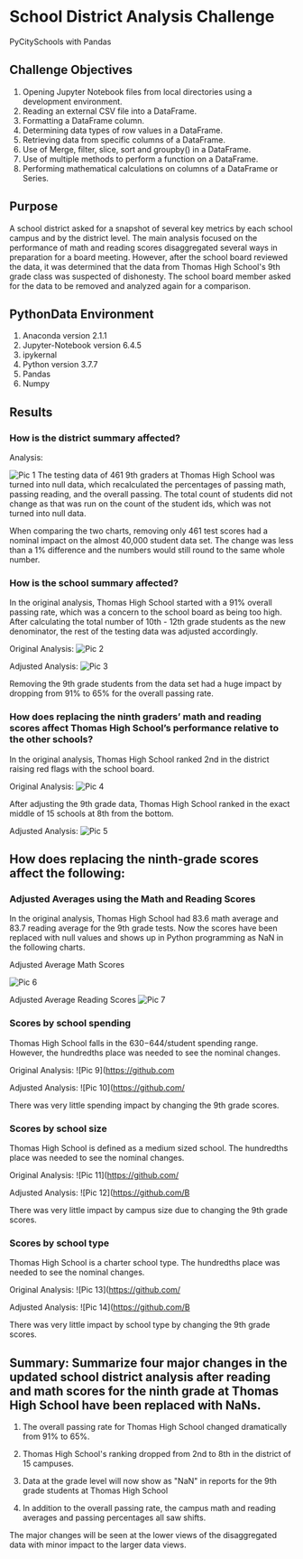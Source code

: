 # School District Analysis Challenge
PyCitySchools with Pandas

## Challenge Objectives
1. Opening Jupyter Notebook files from local directories using a development environment.
2. Reading an external CSV file into a DataFrame.
3. Formatting a DataFrame column.
4. Determining data types of row values in a DataFrame.
5. Retrieving data from specific columns of a DataFrame.
6. Use of Merge, filter, slice, sort and groupby() in a DataFrame.
7. Use of multiple methods to perform a function on a DataFrame.
8. Performing mathematical calculations on columns of a DataFrame or Series.


## Purpose
A school district asked for a snapshot of several key metrics by each school campus and by the district level.  The main analysis focused on the performance of math and reading scores disaggregated several ways in preparation for a board meeting.  However, after the school board reviewed the data, it was determined that the data from Thomas High School's 9th grade class was suspected of dishonesty.  The school board member asked for the data to be removed and analyzed again for a comparison. 

## PythonData Environment
1. Anaconda version 2.1.1
2. Jupyter-Notebook version 6.4.5
3. ipykernal
4. Python version 3.7.7
5. Pandas
6. Numpy


## Results

### How is the district summary affected?
Analysis:

![Pic 1](https://github.com/fouadZiaa/school_district_analysis_challenge/blob/52d52c7e82aacc622b688a8617966bddbb29dae1/Image%201.png)
The testing data of 461 9th graders at Thomas High School was turned into null data, which recalculated the percentages of passing math, passing reading, and the overall passing.  The total count of students did not change as that was run on the count of the student ids, which was not turned into null data. 


When comparing the two charts, removing only 461 test scores had a nominal impact on the almost 40,000 student data set.  The change was less than a 1% difference and the numbers would still round to the same whole number.  

### How is the school summary affected?

In the original analysis, Thomas High School started with a 91% overall passing rate, which was a concern to the school board as being too high.  After calculating the total number of 10th - 12th grade students as the new denominator, the rest of the testing data was adjusted accordingly.  

Original Analysis:
![Pic 2](https://github.com/fouadZiaa/school_district_analysis_challenge/blob/1fd6b7199c669390649b332a7da3117e65333081/Screen%20Shot%202022-07-08%20at%201.02.20%20PM.png)

Adjusted Analysis:
![Pic 3](https://github.com/fouadZiaa/school_district_analysis_challenge/blob/8b48952c7c8eaccb90fd812958cd5c420266860e/Screen%20Shot%202022-07-08%20at%201.02.44%20PM.png)

Removing the 9th grade students from the data set had a huge impact by dropping from 91% to 65% for the overall passing rate. 

### How does replacing the ninth graders’ math and reading scores affect Thomas High School’s performance relative to the other schools?
In the original analysis, Thomas High School ranked 2nd in the district raising red flags with the school board. 

Original Analysis:
![Pic 4](https://github.com/fouadZiaa/school_district_analysis_challenge/blob/5478772dd5c081a73eb5dd52204e64c7062b2484/Screen%20Shot%202022-07-08%20at%201.10.40%20PM.png)

After adjusting the 9th grade data, Thomas High School ranked in the exact middle of 15 schools at 8th from the bottom. 

Adjusted Analysis:
![Pic 5](https://github.com/fouadZiaa/school_district_analysis_challenge/blob/6dc432e198f42ff9bf95bb983f017c887f49a6f6/Screen%20Shot%202022-07-08%20at%201.10.59%20PM.png)

## How does replacing the ninth-grade scores affect the following:

### Adjusted Averages using the Math and Reading Scores 

In the original analysis, Thomas High School had 83.6 math average and 83.7 reading average for the 9th grade tests. 
Now the scores have been replaced with null values and shows up in Python programming as NaN in the following charts. 

Adjusted Average Math Scores 

![Pic 6](https://github.com/fouadZiaa/school_district_analysis_challenge/blob/5fb3f09dac19e50bec41c816105086ca995afb4d/Screen%20Shot%202022-07-08%20at%201.16.48%20PM.png)

Adjusted Average Reading Scores
![Pic 7](https://github.com/fouadZiaa/school_district_analysis_challenge/blob/09eac8c3f5623872246153fe7cf6416d6a3a6148/Screen%20Shot%202022-07-08%20at%201.17.20%20PM.png)

### Scores by school spending

Thomas High School falls in the $630-$644/student spending range.  However, the hundredths place was needed to see the nominal changes. 

Original Analysis:
![Pic 9](https://github.com

Adjusted Analysis:
![Pic 10](https://github.com/

There was very little spending impact by changing the 9th grade scores. 

### Scores by school size
Thomas High School is defined as a medium sized school.  The hundredths place was needed to see the nominal changes.

Original Analysis:
![Pic 11](https://github.com/

Adjusted Analysis:
![Pic 12](https://github.com/B

There was very little impact by campus size due to changing the 9th grade scores. 

### Scores by school type

Thomas High School is a charter school type. The hundredths place was needed to see the nominal changes.

Original Analysis:
![Pic 13](https://github.com/

Adjusted Analysis:
![Pic 14](https://github.com/B

There was very little impact by school type by changing the 9th grade scores. 

## Summary: Summarize four major changes in the updated school district analysis after reading and math scores for the ninth grade at Thomas High School have been replaced with NaNs.

1. The overall passing rate for Thomas High School changed dramatically from 91% to 65%. 

2. Thomas High School's ranking dropped from 2nd to 8th in the district of 15 campuses. 

3. Data at the grade level will now show as "NaN" in reports for the 9th grade students at Thomas High School  

4. In addition to the overall passing rate, the campus math and reading averages and passing percentages all saw shifts.  

The major changes will be seen at the lower views of the disaggregated data with minor impact to the larger data views.

